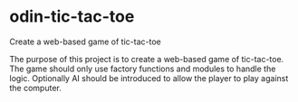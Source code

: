 # odin-tic-tac-toe
Create a web-based game of tic-tac-toe

The purpose of this project is to create a web-based game of
tic-tac-toe. The game should only use factory functions and modules
to handle the logic. Optionally AI should be introduced to allow the 
player to play against the computer.